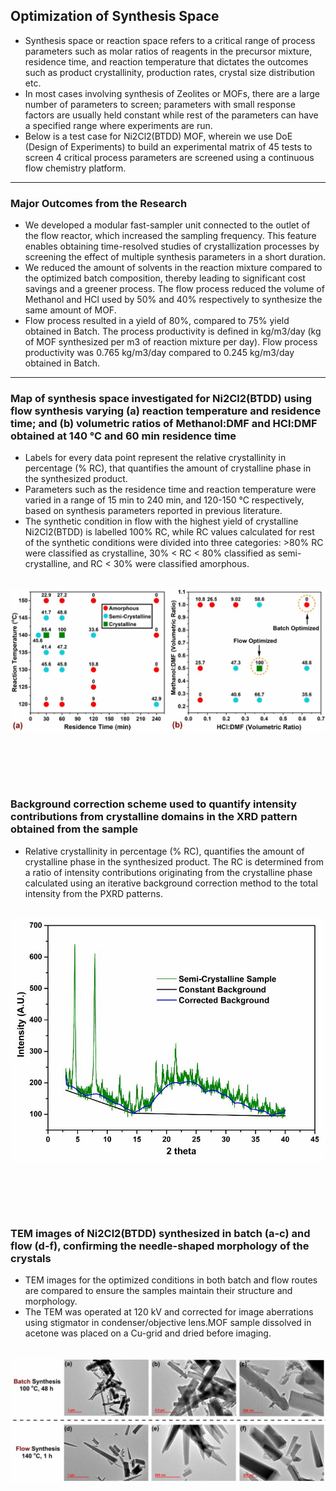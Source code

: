 ## Optimization of Synthesis Space <br>
- Synthesis space or reaction space refers to a critical range of process parameters such as molar ratios of reagents in the precursor mixture, residence time, and reaction temperature that dictates the outcomes such as product crystallinity, production rates, crystal size distribution etc.<br>
- In most cases involving synthesis of Zeolites or MOFs, there are a large number of parameters to screen; parameters with small response factors are usually held constant while rest of the parameters can have a specified range where experiments are run. <br> 
- Below is a test case for Ni2Cl2(BTDD) MOF, wherein we use DoE (Design of Experiments) to build an experimental matrix of 45 tests to screen 4 critical process parameters are screened using a continuous flow chemistry platform.<br>  

---

### Major Outcomes from the Research<br>
- We developed a modular fast-sampler unit connected to the outlet of the flow reactor, which increased the sampling frequency. This feature enables obtaining time-resolved studies of crystallization processes by screening the effect of multiple synthesis parameters in a short duration.<br>
- We reduced the amount of solvents in the reaction mixture compared to the optimized batch composition, thereby leading to significant cost savings and a greener process. The flow process reduced the volume of Methanol and HCl used by 50% and 40% respectively to synthesize the same amount of MOF.<br>
- Flow process resulted in a yield of 80%, compared to 75% yield obtained in Batch. The process productivity is defined in kg/m3/day (kg of MOF synthesized per m3 of reaction mixture per day). Flow process productivity was 0.765 kg/m3/day compared to 0.245 kg/m3/day obtained in Batch.

---

### Map of synthesis space investigated for Ni2Cl2(BTDD) using flow synthesis varying (a) reaction temperature and residence time; and (b) volumetric ratios of Methanol:DMF and HCl:DMF obtained at 140 °C and 60 min residence time <br>
- Labels for every data point represent the relative crystallinity in percentage (% RC), that quantifies the amount of crystalline phase in the synthesized product.<br> 
- Parameters such as the residence time and reaction temperature were varied in a range of 15 min to 240 min, and 120-150 °C respectively, based on synthesis parameters reported in previous literature.<br>
- The synthetic condition in flow with the highest yield of crystalline Ni2Cl2(BTDD) is labelled 100% RC, while RC values calculated for rest of the synthetic conditions were divided into three categories: >80% RC were classified as crystalline, 30% < RC < 80% classified as semi-crystalline, and RC < 30% were classified amorphous.<br><br>
<img src="images/SYN1.JPG?raw=true"/>

<br><br>
---

### Background correction scheme used to quantify intensity contributions from crystalline domains in the XRD pattern obtained from the sample <br>
- Relative crystallinity in percentage (% RC), quantifies the amount of crystalline phase in the synthesized product. The RC is determined from a ratio of intensity contributions originating from the crystalline phase calculated using an iterative background correction method to the total intensity from the PXRD patterns.<br><br>
<img src="images/SYN2.JPG?raw=true"/>

<br><br>
---

### TEM images of Ni2Cl2(BTDD) synthesized in batch (a-c) and flow (d-f), confirming the needle-shaped morphology of the crystals <br>
- TEM images for the optimized conditions in both batch and flow routes are compared to ensure the samples maintain their structure and morphology.<br>
- The TEM was operated at 120 kV and corrected for image aberrations using stigmator in condenser/objective lens.MOF sample dissolved in acetone was placed on a Cu-grid and dried before imaging.<br><br>
<img src="images/SYN3.JPG?raw=true"/>

<br><br>
---
